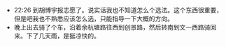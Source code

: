 - 22:26 到胡博宇报志愿了。说实话我也不知道怎么个选法。这个东西很重要，但是吧我也不熟悉应该怎么选，只能指导一下大概的方向。
- 晚上出去骑了个车，沿着余杭塘路往西到创景路，然后转南到文一西路骑回来。下了几天雨，是挺凉快的。